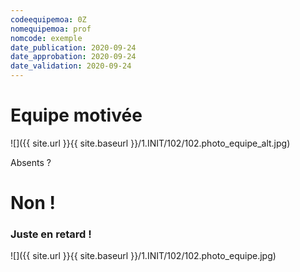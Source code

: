 ```yaml
---
codeequipemoa: 0Z
nomequipemoa: prof
nomcode: exemple
date_publication: 2020-09-24
date_approbation: 2020-09-24
date_validation: 2020-09-24
---
```


# Equipe motivée

![]({{ site.url }}{{ site.baseurl }}/1.INIT/102/102.photo_equipe_alt.jpg)

Absents ?

# Non !

### Juste en retard !
![]({{ site.url }}{{ site.baseurl }}/1.INIT/102/102.photo_equipe.jpg)
